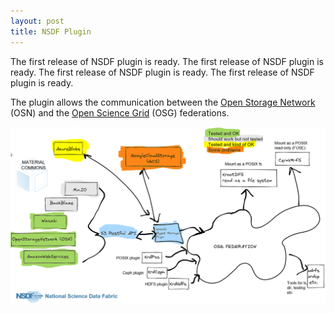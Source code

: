 ```yaml
---
layout: post
title: NSDF Plugin
---
```



The first release of NSDF plugin is ready. The first release of NSDF plugin is ready. The first release of NSDF plugin is ready. The first release of NSDF plugin is ready. 


The plugin allows the communication between the [Open Storage Network](https://www.openstoragenetwork.org/) (OSN) and the [Open Science Grid](https://opensciencegrid.org/) (OSG) federations.

![](/assets/images/nsdf-plugin.png)
